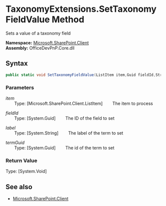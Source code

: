 # TaxonomyExtensions.SetTaxonomyFieldValue Method  
Sets a value of a taxonomy field  

**Namespace:** [Microsoft.SharePoint.Client](Microsoft.SharePoint.Client.md)  
**Assembly:** OfficeDevPnP.Core.dll  
## Syntax
```C#
public static void SetTaxonomyFieldValue(ListItem item,Guid fieldId,String label,Guid termGuid)
```
### Parameters
*item*  
&emsp;&emsp;Type: [Microsoft.SharePoint.Client.ListItem] 
&emsp;&emsp;The item to process  
  
*fieldId*  
&emsp;&emsp;Type: [System.Guid] 
&emsp;&emsp;The ID of the field to set  
  
*label*  
&emsp;&emsp;Type: [System.String] 
&emsp;&emsp;The label of the term to set  
  
*termGuid*  
&emsp;&emsp;Type: [System.Guid] 
&emsp;&emsp;The id of the term to set  
  
### Return Value
Type: [System.Void]  

## See also
- [Microsoft.SharePoint.Client](Microsoft.SharePoint.Client.md)
